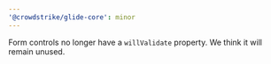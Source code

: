 ```yaml
---
'@crowdstrike/glide-core': minor
---
```


Form controls no longer have a `willValidate` property. We think it will remain unused.
